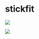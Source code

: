 # stickfit

![](https://github.com/XinYang-Pan/stickfit/blob/master/doc/WeChatApp_AppCode.jpg)

![](https://github.com/XinYang-Pan/stickfit/blob/master/doc/WeChatApp.png)
